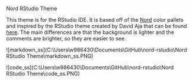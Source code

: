 Nord RStudio Theme

This theme is for the RStudio IDE. It is based off of the [Nord](https://www.nordtheme.com/ports) color pallets and inspired by the RStudio theme  created by David Aja that can be found [here](https://github.com/edavidaja/nord-rstudio). The main differences are that the background is lighter and the comments are brighter, so they are easier to see.   



![markdown_ss](C:\Users\w986430\Documents\GitHub\nord-rstudio\Nord RStudio Theme\markdown_ss.PNG)



![code_ss](C:\Users\w986430\Documents\GitHub\nord-rstudio\Nord RStudio Theme\code_ss.PNG)
